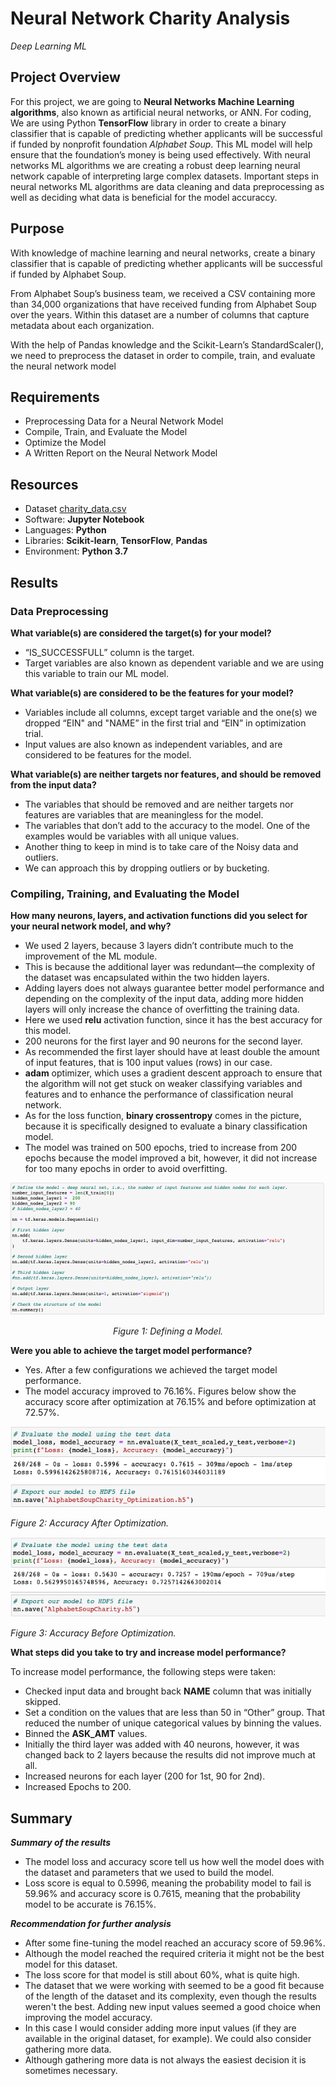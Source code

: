 # Neural Network Charity Analysis
*Deep Learning ML*

## Project Overview
For this project, we are going to **Neural Networks Machine Learning algorithms**, also known as artificial neural networks, or ANN. For coding, We are using Python  **TensorFlow** library in order to create a binary classifier that is capable of predicting whether applicants will be successful if funded by nonprofit foundation *Alphabet Soup*.
This ML model will help ensure that the foundation’s money is being used effectively. With neural networks ML algorithms we are creating a robust deep learning neural network capable of interpreting large complex datasets. Important steps in neural networks ML algorithms are data cleaning and data preprocessing as well as deciding what data is beneficial for the model accuraccy.

## Purpose

With knowledge of machine learning and neural networks, create a binary classifier that is capable of predicting whether applicants will be successful if funded by Alphabet Soup.

From Alphabet Soup’s business team, we received a CSV containing more than 34,000 organizations that have received funding from Alphabet Soup over the years. Within this dataset are a number of columns that capture metadata about each organization.

With the help of Pandas knowledge and the Scikit-Learn’s StandardScaler(), we need to preprocess the dataset in order to compile, train, and evaluate the neural network model

## Requirements
- Preprocessing Data for a Neural Network Model
- Compile, Train, and Evaluate the Model
- Optimize the Model
- A Written Report on the Neural Network Model


## Resources
-	Dataset [charity_data.csv](Resources/charity_data.csv)
-	Software: **Jupyter Notebook**
-	Languages: **Python**
-	Libraries: **Scikit-learn**, **TensorFlow**, **Pandas**
-	Environment: **Python 3.7**



## Results 

### Data Preprocessing

**What variable(s) are considered the target(s) for your model?**

- “IS_SUCCESSFULL” column is the target.
- Target variables are also known as dependent variable and we are using this variable to train our ML model.

**What variable(s) are considered to be the features for your model?**

- Variables include all columns, except target variable and the one(s) we dropped “EIN" and "NAME” in the first trial and “EIN” in optimization trial.
- Input values are also known as independent variables, and are considered to be features for the model.

**What variable(s) are neither targets nor features, and should be removed from the input data?**

- The variables that should be removed and are neither targets nor features are variables that are meaningless for the model. 
- The variables that don’t add to the accuracy to the model. One of the examples would be variables with all unique values. 
- Another thing to keep in mind is to take care of the Noisy data and outliers. 
- We can approach this by dropping outliers or by bucketing. 

### Compiling, Training, and Evaluating the Model

**How many neurons, layers, and activation functions did you select for your neural network model, and why?**

- We used 2 layers, because 3 layers didn’t contribute much to the improvement of the ML module. 
- This is because the additional layer was redundant—the complexity of the dataset was encapsulated within the two hidden layers. 
- Adding layers does not always guarantee better model performance and depending on the complexity of the input data, adding more hidden layers will only increase the chance of overfitting the training data.
- Here we used **relu** activation function, since it has the best accuracy for this model.
- 200 neurons for the first layer and 90 neurons for the second layer. 
- As recommended the first layer should have at least double the amount of input features, that is 100 input values (rows) in our case.
- **adam** optimizer, which uses a gradient descent approach to ensure that the algorithm will not get stuck on weaker classifying variables and features and to enhance the performance of classification neural network.
- As for the loss function, **binary crossentropy** comes in the picture, because it is specifically designed to evaluate a binary classification model.
- The model was trained on 500 epochs, tried to increase from 200 epochs because the model improved a bit, however, it did not increase for too many epochs in order to avoid overfitting. 


![Neural_Network_Charity_Analysis](https://github.com/Lauramasonjar/Neural_Network_Charity_Analysis/blob/main/Images/Defining_a_model.png)
<p align="center">
<i>Figure 1: Defining a Model.</i>
</p>

**Were you able to achieve the target model performance?**

- Yes. After a few configurations we achieved the target model performance.
- The model accuracy improved to 76.16%. Figures below show the accuracy score after optimization at 76.15% and before optimization at 72.57%.


![Neural_Network_Charity_Analysis](https://github.com/Lauramasonjar/Neural_Network_Charity_Analysis/blob/main/Images/accuracy_after.png)
<p align="left">
<i>Figure 2: Accuracy After Optimization.</i>
</p>


![Neural_Network_Charity_Analysis](https://github.com/Lauramasonjar/Neural_Network_Charity_Analysis/blob/main/Images/accuracy_before.png)
<p align="left">
<i>Figure 3: Accuracy Before Optimization.</i>
</p>



**What steps did you take to try and increase model performance?**

To increase model performance, the following steps were taken:

-	Checked input data and brought back **NAME** column that was initially skipped. 
- Set a condition on the values that are less than 50 in “Other” group. That reduced the number of unique categorical values by binning the values.
-	Binned the **ASK_AMT** values.
-	Initially the third layer was added with 40 neurons, however, it was changed back to 2 layers because the results did not improve much at all. 
-	Increased neurons for each layer (200 for 1st, 90 for 2nd).
-	Increased Epochs to 200.

## Summary

***Summary of the results***

- The model loss and accuracy score tell us how well the model does with the dataset and parameters that we used to build the model.
- Loss score is equal to 0.5996, meaning the probability model to fail is 59.96% and accuracy score is 0.7615, meaning that the probability model to be accurate is 76.15%.

***Recommendation for further analysis***

- After some fine-tuning the model reached an accuracy score of 59.96%.
- Although the model reached the required criteria it might not be the best model for this dataset. 
- The loss score for that model is still about 60%, what is quite high. 
- The dataset that we were working with seemed to be a good fit because of the length of the dataset and its complexity, even though the results weren't the best. Adding new input values seemed a good choice when improving the model accuracy. 
- In this case I would consider adding more input values (if they are available in the original dataset, for example). We could also consider gathering more data.
-  Although gathering more data is not always the easiest decision it is sometimes necessary.
